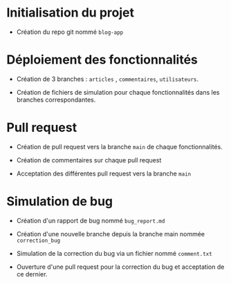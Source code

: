 # Initialisation du projet

- Création du repo git nommé `blog-app`

# Déploiement des fonctionnalités

- Création de 3 branches : `articles` , `commentaires`, `utilisateurs`.

- Création de fichiers de simulation pour chaque fonctionnalités dans les branches correspondantes.

# Pull request

- Création de pull request vers la branche `main` de chaque fonctionnalités.

- Création de commentaires sur chaque pull request

- Acceptation des différentes pull request vers la branche `main`

# Simulation de bug

- Création d'un rapport de bug nommé `bug_report.md`

- Création d'une nouvelle branche depuis la branche main nommée `correction_bug`

- Simulation de la correction du bug via un fichier nommé `comment.txt`

- Ouverture d'une pull request pour la correction du bug et acceptation de ce dernier.
